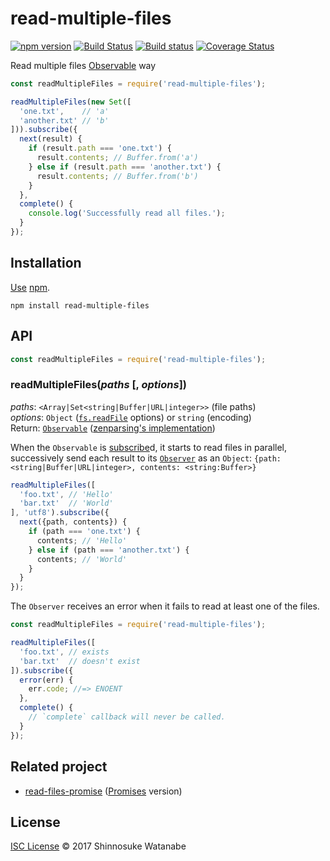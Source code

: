 # read-multiple-files

[![npm version](https://img.shields.io/npm/v/read-multiple-files.svg)](https://www.npmjs.com/package/read-multiple-files)
[![Build Status](https://travis-ci.org/shinnn/read-multiple-files.svg?branch=master)](https://travis-ci.org/shinnn/read-multiple-files)
[![Build status](https://ci.appveyor.com/api/projects/status/ia3h5bcsy84vgfpc?svg=true)](https://ci.appveyor.com/project/ShinnosukeWatanabe/read-multiple-files)
[![Coverage Status](https://img.shields.io/coveralls/shinnn/read-multiple-files.svg)](https://coveralls.io/r/shinnn/read-multiple-files)

Read multiple files [Observable](https://github.com/tc39/proposal-observable) way

```javascript
const readMultipleFiles = require('read-multiple-files');

readMultipleFiles(new Set([
  'one.txt',    // 'a'
  'another.txt' // 'b'
])).subscribe({
  next(result) {
    if (result.path === 'one.txt') {
      result.contents; // Buffer.from('a')
    } else if (result.path === 'another.txt') {
      result.contents; // Buffer.from('b')
    }
  },
  complete() {
    console.log('Successfully read all files.');
  }
});
```

## Installation

[Use](https://docs.npmjs.com/cli/install) [npm](https://docs.npmjs.com/getting-started/what-is-npm).

```
npm install read-multiple-files
```

## API

```javascript
const readMultipleFiles = require('read-multiple-files');
```

### readMultipleFiles(*paths* [, *options*])

*paths*: `<Array|Set<string|Buffer|URL|integer>>` (file paths)  
*options*: `Object` ([`fs.readFile`](https://nodejs.org/api/fs.html#fs_fs_readfile_path_options_callback) options) or `string` (encoding)  
Return: [`Observable`](https://tc39.github.io/proposal-observable/#observable) ([zenparsing's implementation](https://github.com/zenparsing/zen-observable))

When the `Observable` is [subscribe](https://tc39.github.io/proposal-observable/#observable-prototype-subscribe)d, it starts to read files in parallel, successively send each result to its [`Observer`](https://github.com/tc39/proposal-observable#observer) as an `Object`: `{path: <string|Buffer|URL|integer>, contents: <string:Buffer>}`

```javascript
readMultipleFiles([
  'foo.txt', // 'Hello'
  'bar.txt'  // 'World'
], 'utf8').subscribe({
  next({path, contents}) {
    if (path === 'one.txt') {
      contents; // 'Hello'
    } else if (path === 'another.txt') {
      contents; // 'World'
    }
  }
});
```

The `Observer` receives an error when it fails to read at least one of the files.

```javascript
const readMultipleFiles = require('read-multiple-files');

readMultipleFiles([
  'foo.txt', // exists
  'bar.txt'  // doesn't exist
]).subscribe({
  error(err) {
    err.code; //=> ENOENT
  },
  complete() {
    // `complete` callback will never be called.
  }
});
```

## Related project

* [read-files-promise](https://github.com/shinnn/read-files-promise) ([Promises](https://promisesaplus.com/) version)

## License

[ISC License](./LICENSE) © 2017 Shinnosuke Watanabe
